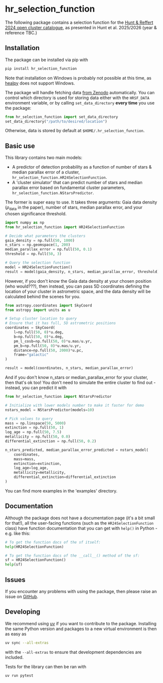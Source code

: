 # hr_selection_function

The following package contains a selection function for the [Hunt & Reffert 2024 open cluster catalogue](https://ui.adsabs.harvard.edu/abs/2024A%26A...686A..42H/abstract), as presented in Hunt et al. 2025/2026 (year & reference TBC.)


## Installation

The package can be installed via pip with

```bash
pip install hr_selection_function
```

Note that installation on Windows is probably not possible at this time, as [healpy](https://github.com/healpy/healpy) does not support Windows.

The package will handle fetching data [from Zenodo](https://zenodo.org/records/17350533) automatically. You can control which directory is used for storing data either with the `HRSF_DATA` environment variable, or by calling `set_data_directory` **every time** you use the package:

```python
from hr_selection_function import set_data_directory
set_data_directory("/path/to/desired/location")
```

Otherwise, data is stored by default at `$HOME/.hr_selection_function`.


## Basic use

This library contains two main models: 

- A predictor of detection probability as a function of number of stars & median parallax error of a cluster, `hr_selection_function.HR24SelectionFunction`.
- A 'cluster simulator' that can predict number of stars and median parallax error based on fundamental cluster parameters, `hr_selection_function.NStarsPredictor`.

The former is super easy to use. It takes three arguments: Gaia data density ($\rho_\mathrm{data}$ in the paper), number of stars, median parallax error, and your chosen significance threshold.

```python
import numpy as np
from hr_selection_function import HR24SelectionFunction

# Decide what parameters the clusters
gaia_density = np.full(50, 1000)
n_stars = np.geomspace(1, 200)
median_parallax_error = np.full(50, 0.1)
threshold = np.full(50, 3)

# Query the selection function
model = HR24SelectionFunction()
result = model(gaia_density, n_stars, median_parallax_error, threshold)
```

However, if you don't know the Gaia data density at your chosen position (who would???), then instead, you can pass 5D coordinates defining the location of your cluster in astrometric space, and the data density will be calculated behind the scenes for you.


```python
from astropy.coordinates import SkyCoord
from astropy import units as u

# Setup cluster location to query
# Ensure that it has full, 5D astrometric positions
coordinates = SkyCoord(
    l=np.full(50, 0)*u.deg,
    b=np.full(50, 0)*u.deg,
    pm_l_cosb=np.full(50, 0)*u.mas/u.yr,
    pm_b=np.full(50, 0)*u.mas/u.yr,
    distance=np.full(50, 2000)*u.pc,
    frame="galactic"
)

result = model(coordinates, n_stars, median_parallax_error)
```

And if you don't know n_stars or median_parallax_error for your cluster, then that's ok too! You don't need to simulate the entire cluster to find out - instead, you can predict it with

```python
from hr_selection_function import NStarsPredictor

# Initialize with lower models number to make it faster for demo
nstars_model = NStarsPredictor(models=10)

# Pick values to query
mass = np.linspace(50, 5000)
extinction = np.full(50, 1)
log_age = np.full(50, 7.5)
metallicity = np.full(50, 0.0)
differential_extinction = np.full(50, 0.2)

n_stars_predicted, median_parallax_error_predicted = nstars_model(
    coordinates, 
    mass=mass, 
    extinction=extinction, 
    log_age=log_age, 
    metallicity=metallicity, 
    differential_extinction=differential_extinction
)
```

You can find more examples in the 'examples' directory.


## Documentation

Although the package does not have a documentation page (it's a bit small for that!), all the user-facing functions (such as the `HR24SelectionFunction` class) have function documentation that you can get with `help()` in Python - e.g. like this:

```python
# To get the function docs of the sf itself:
help(HR24SelectionFunction)

# To get the function docs of the __call__() method of the sf:
sf = HR24SelectionFunction()
help(sf)
```


## Issues

If you encounter any problems with using the package, then please raise an issue on [GitHub](https://github.com/emilyhunt/hr_selection_function/issues).


## Developing

We recommend using [uv](https://docs.astral.sh/uv/) if you want to contribute to the package. Installing the same Python version and packages to a new virtual environment is then as easy as

```bash
uv sync --all-extras
```

with the `--all-extras` to ensure that development dependencies are included.

Tests for the library can then be ran with

```bash
uv run pytest
```